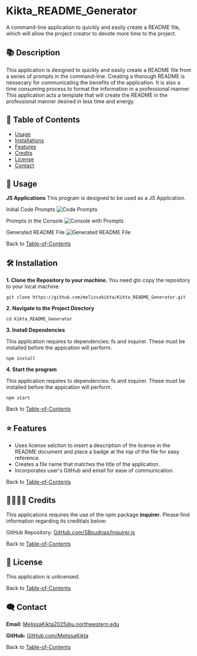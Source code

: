 # Kikta_README_Generator
A command-line application to quickly and easily create a README file, which will allow the project creator to devote more time to the project.

## 📚 Description
This application is designed to quickly and easily create a README file from a series of prompts in the command-line. Creating a thorough README is nessecary for communicating the benefits of the application. It is also a time consuming process to format the information in a professional manner. This application acts a template that will create the README in the professional manner desired in less time and energy.

## 🚀 Table of Contents
  * [Usage](#📝-Usage)
  * [Installations](#🛠-installation)
  * [Features](#⭐-features)
  * [Credits](#🫱🏽‍🫲🏾-credits)
  * [License](#📃-license)
  * [Contact](#🗨️-contact)

## 📝 Usage
<strong>JS Applications</strong>
This program is designed to be used as a JS Application. 

Initial Code Prompts
![Code Prompts](.assets/images/name.jpg)

Prompts in the Console
![Console with Prompts](.assets/images/name.jpg)

Generated README File
![Generated README File](.assets/images/name.jpg)

Back to [Table-of-Contents](#🚀-table-of-contents)


## 🛠 Installation
<strong>1. Clone the Repository to your machine.</strong>
You need gto copy the repository to your local machine.

    git clone https://github.com/melissakikta/Kikta_README_Generator.git 

<strong>2. Navigate to the Project Directory</strong>

    cd Kikta_README_Generator 
    

<strong>3. Install Dependencies</strong>

This application requires to dependencies: fs and inquirer. These must be installed before the appication will perform. 

    npm install

<strong>4. Start the program </strong>

This application requires to dependencies: fs and inquirer. These must be installed before the appication will perform. 

    npm start

Back to [Table-of-Contents](#🚀-table-of-contents)


## ⭐ Features
  * Uses license selction to insert a description of the license in the README document and place a badge at the top of the file for easy reference.
  * Creates a file name that matches the title of the application.
  * Incorporates user's GitHub and email for ease of communication. 

Back to [Table-of-Contents](#🚀-table-of-contents)


## 🫱🏽‍🫲🏾 Credits
This applications requires the use of the npm package <strong>inquirer</strong>. Please find information regarding its creditials below:

GitHub Repository: [GitHub.com/SBoudrias/Inquirer.js](https://github.com/SBoudrias/Inquirer.js)

Back to [Table-of-Contents](#🚀-table-of-contents)


## 📃 License
This application is unlicensed. 

Back to [Table-of-Contents](#🚀-table-of-contents)


## 🗨️ Contact

  <strong>Email:</strong> [MelissaKikta2025@u.northwestern.edu](mailto:MelissaKikta@u.northwestern.edu)
  
  <strong>GitHub:</strong> [GitHub.com/MelissaKikta](https://github.com/melissakikta)

Back to [Table-of-Contents](#🚀-table-of-contents)

